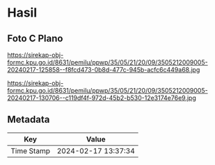 # Hasil

## Foto C Plano

https://sirekap-obj-formc.kpu.go.id/8631/pemilu/ppwp/35/05/21/20/09/3505212009005-20240217-125858--f8fcd473-0b8d-477c-945b-acfc6c449a68.jpg

https://sirekap-obj-formc.kpu.go.id/8631/pemilu/ppwp/35/05/21/20/09/3505212009005-20240217-130706--c119df4f-972d-45b2-b530-12e3174e76e9.jpg


## Metadata

| Key        | Value               |
| ---------- | ------------------- |
| Time Stamp | 2024-02-17 13:37:34 |



